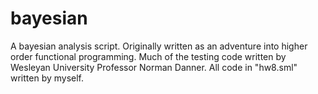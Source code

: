 # bayesian
A bayesian analysis script. Originally written as an adventure into higher order functional programming. 
Much of the testing code written by Wesleyan University Professor Norman Danner. All code in "hw8.sml" written by myself.
